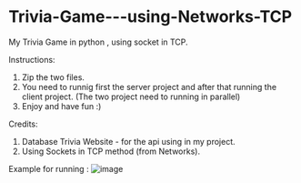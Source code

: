 # Trivia-Game---using-Networks-TCP
My Trivia Game in python , using socket in TCP.  

Instructions:
1. Zip the two files.
2. You need to runnig first the server project and after that running the client project. (The two project need to running in parallel)
3. Enjoy and have fun :)

Credits:
1. Database Trivia Website - for the api using in my project.
2. Using Sockets in TCP method (from Networks).


Example for running :
![image](https://github.com/ronKr123/Trivia-Game---using-Networks-TCP/assets/145354230/7f4d76aa-5ca2-4ef2-9fcb-13b54049bc0b)
